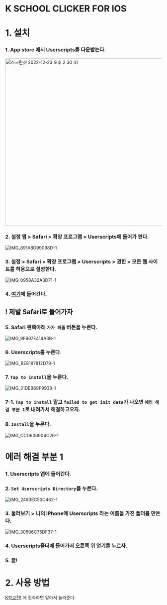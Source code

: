# K SCHOOL CLICKER FOR IOS

# 1. 설치

### 1. App store 에서 [Userscripts](https://apps.apple.com/kr/app/userscripts/id1463298887)를 다운받는다.
 
<img width="537" alt="스크린샷 2022-12-23 오후 2 30 41" src="https://user-images.githubusercontent.com/62917247/209277001-3ab4a78f-8cfd-4f8b-94f8-f292f58397ec.png">

### 2. 설정 앱 > Safari > 확장 프로그램 > Userscripts에 들어가 켠다.

![IMG_891A8D99098D-1](https://user-images.githubusercontent.com/62917247/209277349-4a9463bc-78ae-4544-9936-3606f81e25c3.jpeg)

### 3. 설정  > Safari > 확장 프로그램 > Userscripts > 권한 > 모든 웹 사이트를 허용으로 설정한다.

![IMG_0958A32A3D71-1](https://user-images.githubusercontent.com/62917247/209277282-cf769c71-1e47-4a0d-8a19-489818b41e0b.jpeg)

### 4. [여기](https://greasyfork.org/scripts/457029-korea-school-clicker-mobile-for-ios/code/Korea%20School%20Clicker%20Mobile%20for%20IOS.user.js)에 들어간다.

## ! 제발 Safari로 들어가자

### 5. Safari 왼쪽아래 `가가 퍼즐` 버튼을 누른다.

![IMG_9F607E414A3B-1](https://user-images.githubusercontent.com/62917247/209277608-b61798e8-9261-44d1-ac85-de069b028d3e.jpeg)

### 6. Userscripts를 누른다.

![IMG_BE8187812D79-1](https://user-images.githubusercontent.com/62917247/209277665-b98854ad-80bd-4d20-b518-727773ab11fc.jpeg)

### 7. `Tap to install`을 누른다.

![IMG_31DEB69F9938-1](https://user-images.githubusercontent.com/62917247/209277946-2831ad32-b2e8-4774-99bb-ab9058b11207.jpeg)

### 7-1. `Tap to install` 말고 `failed to get init data`가 나오면 `에러 해결 부분 1`로 내려가서 해결하고오자.

### 8. `Install`을 누른다.

![IMG_CCD606904C26-1](https://user-images.githubusercontent.com/62917247/209278007-577a280a-0af6-41c1-9601-82bb02d96584.jpeg)

# 에러 해결 부분 1

### 1. Userscripts 앱에 들어간다.

### 2. `Set Userscripts Directory`를 누른다.

![IMG_2493EC53C462-1](https://user-images.githubusercontent.com/62917247/209278268-b8ac0586-4999-42dd-80f1-b35a4fe0c828.jpeg)

### 3. 둘러보기 > 나의 iPhone에 Userscripts 라는 이름을 가진 폴더를 만든다.

![IMG_30506C75DF37-1](https://user-images.githubusercontent.com/62917247/209278389-7d790151-3014-4098-a62d-4082163eee19.jpeg)

### 4. Userscripts폴더에 들어가서 오른쪽 위 열기를 누르자.

### 5. 끝!

# 2. 사용 방법

[K학교전!](https://kschoolclick.netlify.app/) 에 접속하면 알아서 눌러준다.
